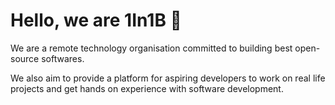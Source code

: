 # Hello, we are 1In1B 👋

We are a remote technology organisation committed to building best open-source softwares.

We also aim to provide a platform for aspiring developers to work on real life projects and get hands on experience with software development.
